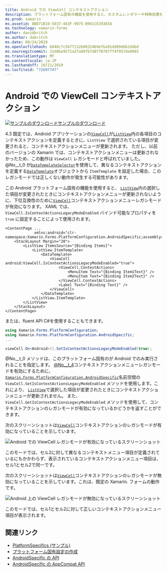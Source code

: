 ```yaml
---
title: Android での ViewCell コンテキストアクション
description: プラットフォーム固有の機能を使用すると、カスタムレンダラーや特殊効果を実装することなく、特定のプラットフォームでのみ使用できる機能を使用できます。 この記事では、ViewCell コンテキストアクションのレガシモードを有効にする、Android プラットフォーム固有のを使用する方法について説明します。
ms.prod: xamarin
ms.assetid: 8BD71B10-5037-443F-9975-B941CE393E5A
ms.technology: xamarin-forms
author: davidbritch
ms.author: dabritch
ms.date: 09/24/2019
ms.openlocfilehash: b040c7c5b7f132b0832469efba91dd89d6b2ddbd
ms.sourcegitcommit: 21d8be9571a2fa89fb7d8ff0787ff4f957de0985
ms.translationtype: MT
ms.contentlocale: ja-JP
ms.lasthandoff: 10/21/2019
ms.locfileid: "72697747"
---
```

# <a name="viewcell-context-actions-on-android"></a>Android での ViewCell コンテキストアクション

[![サンプルのダウンロード](~/media/shared/download.png)サンプルのダウンロード](https://docs.microsoft.com/samples/xamarin/xamarin-forms-samples/userinterface-platformspecifics)

4\.3 既定では、Android アプリケーションの[`ViewCell`](xref:Xamarin.Forms.ViewCell)が[`ListView`](xref:Xamarin.Forms.ListView)内の各項目のコンテキストアクションを定義するときに、`ListView` で選択されている項目が変更されると、コンテキストアクションメニューが更新されます。 ただし、以前のバージョンの Xamarin では、コンテキストアクションメニューは更新されなかったため、この動作は `ViewCell` レガシモードと呼ばれていました。 @No__t_0 が[`DataTemplateSelector`](xref:Xamarin.Forms.DataTemplateSelector)を使用して、異なるコンテキストアクションを定義する[`DataTemplate`](xref:Xamarin.Forms.DataTemplate)オブジェクトから `ItemTemplate` を設定した場合、このレガシモードでは正しくない動作が発生する可能性があります。

この Android プラットフォーム固有の機能を使用すると、 [`ListView`](xref:Xamarin.Forms.ListView)内の選択した項目が変更されたときにコンテキストアクションメニューが更新されないように、下位互換性のために[`ViewCell`](xref:Xamarin.Forms.ViewCell)コンテキストアクションメニューレガシモードが有効になります。 XAML では、`ViewCell.IsContextActionsLegacyModeEnabled` バインド可能なプロパティを `true` に設定することによって使用されます。

```xaml
<ContentPage ...
             xmlns:android="clr-namespace:Xamarin.Forms.PlatformConfiguration.AndroidSpecific;assembly=Xamarin.Forms.Core">
    <StackLayout Margin="20">
        <ListView ItemsSource="{Binding Items}">
            <ListView.ItemTemplate>
                <DataTemplate>
                    <ViewCell android:ViewCell.IsContextActionsLegacyModeEnabled="true">
                        <ViewCell.ContextActions>
                            <MenuItem Text="{Binding Item1Text}" />
                            <MenuItem Text="{Binding Item2Text}" />
                        </ViewCell.ContextActions>
                        <Label Text="{Binding Text}" />
                    </ViewCell>
                </DataTemplate>
            </ListView.ItemTemplate>
        </ListView>
    </StackLayout>
</ContentPage>
```

または、fluent API C#を使用することもできます。

```csharp
using Xamarin.Forms.PlatformConfiguration;
using Xamarin.Forms.PlatformConfiguration.AndroidSpecific;
...

viewCell.On<Android>().SetIsContextActionsLegacyModeEnabled(true);
```

@No__t_0 メソッドは、このプラットフォーム固有のが Android でのみ実行されることを指定します。 [@No__t_4](xref:Xamarin.Forms.ViewCell)コンテキストアクションメニューレガシモードを有効にするために、 [`Xamarin.Forms.PlatformConfiguration.AndroidSpecific`](xref:Xamarin.Forms.PlatformConfiguration.AndroidSpecific)名前空間の `ViewCell.SetIsContextActionsLegacyModeEnabled` メソッドを使用します。これにより、 [`ListView`](xref:Xamarin.Forms.ListView)で選択した項目が変更されたときにコンテキストアクションメニューが更新されません。 また、`ViewCell.GetIsContextActionsLegacyModeEnabled` メソッドを使用して、コンテキストアクションのレガシモードが有効になっているかどうかを返すことができます。

次のスクリーンショットは[`ViewCell`](xref:Xamarin.Forms.ViewCell)コンテキストアクションのレガシモードが有効になっていることを示しています。

![Android での ViewCell レガシモードが有効になっているスクリーンショット](viewcell-context-actions-images/legacy-mode-enabled.png "ViewCell レガシモードが有効")

このモードでは、セル2に対して異なるコンテキストメニュー項目が定義されているにもかかわらず、表示されているコンテキストアクションメニュー項目は、セル1とセル2で同一です。

次のスクリーンショットは[`ViewCell`](xref:Xamarin.Forms.ViewCell)コンテキストアクションのレガシモードが無効になっていることを示しています。これは、既定の Xamarin. フォームの動作です。

![Android 上の ViewCell レガシモードが無効になっているスクリーンショット](viewcell-context-actions-images/legacy-mode-disabled.png "ViewCell レガシモードが無効です")

このモードでは、セル1とセル2に対して正しいコンテキストアクションメニュー項目が表示されます。

## <a name="related-links"></a>関連リンク

- [PlatformSpecifics (サンプル)](https://docs.microsoft.com/samples/xamarin/xamarin-forms-samples/userinterface-platformspecifics)
- [プラットフォーム固有設定の作成](~/xamarin-forms/platform/platform-specifics/index.md#creating-platform-specifics)
- [AndroidSpecific の API](xref:Xamarin.Forms.PlatformConfiguration.AndroidSpecific)
- [AndroidSpecific の AppCompat API](xref:Xamarin.Forms.PlatformConfiguration.AndroidSpecific.AppCompat)
